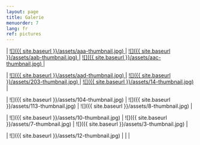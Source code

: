 ```yaml
---
layout: page
title: Galerie
menuorder: 7
lang: fr
ref: pictures
---
```

| <a href="/assets/aaa.jpg"> ![]({{ site.baseurl }}/assets/aaa-thumbnail.jpg) </a> | <a href="/assets/aab.jpg"> ![]({{ site.baseurl }}/assets/aab-thumbnail.jpg) </a> | <a href="/assets/aac.jpg">  ![]({{ site.baseurl }}/assets/aac-thumbnail.jpg) </a> |

| <a href="/assets/aad.jpg"> ![]({{ site.baseurl }}/assets/aad-thumbnail.jpg) </a> | <a href="/assets/203.jpg"> ![]({{ site.baseurl }}/assets/203-thumbnail.jpg) </a> | <a href="/assets/14.jpg">  ![]({{ site.baseurl }}/assets/14-thumbnail.jpg) </a> |

| ![]({{ site.baseurl }}/assets/104-thumbnail.jpg) | ![]({{ site.baseurl }}/assets/113-thumbnail.jpg) | ![]({{ site.baseurl }}/assets/8-thumbnail.jpg) |

| ![]({{ site.baseurl }}/assets/10-thumbnail.jpg) | ![]({{ site.baseurl }}/assets/7-thumbnail.jpg) | ![]({{ site.baseurl }}/assets/3-thumbnail.jpg) |

| ![]({{ site.baseurl }}/assets/12-thumbnail.jpg) | | |
